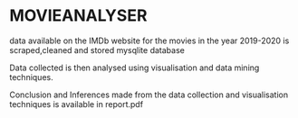 # MOVIEANALYSER

data available on the IMDb website for the movies in the year 2019-2020 is scraped,cleaned and stored mysqlite database

Data collected is then analysed using visualisation and data mining techniques.

Conclusion and Inferences made from the data collection and visualisation techniques is available in report.pdf

